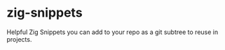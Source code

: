 # zig-snippets
Helpful Zig Snippets you can add to your repo as a git subtree to reuse in projects.
